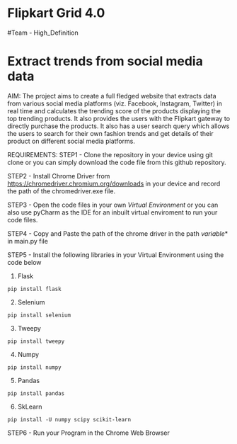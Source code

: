 # Flipkart Grid 4.0
#Team - High_Definition
# Extract trends from social media data
AIM:
The project aims to create a full fledged website that extracts data from various social media platforms (viz. Facebook, Instagram, Twitter) in real time and calculates the trending score of the products displaying the top trending products. It also provides the users with the Flipkart gateway to directly purchase the products. It also has a user search query which allows the users to search for their own fashion trends and get details of their product on different social media platforms.

REQUIREMENTS:
STEP1 - Clone the repository in your device using git clone or you can simply download the code file from this github repository.

STEP2 - Install Chrome Driver from https://chromedriver.chromium.org/downloads in your device and record the path of the chromedriver.exe file.

STEP3 - Open the code files in your own *Virtual Environment* or you can also use pyCharm as the IDE for an inbuilt virtual enviroment to run your code files.

STEP4 - Copy and Paste the path of the chrome driver in the path *variable** in main.py file

STEP5 - Install the following libraries in your Virtual Environment using the code below

  1. Flask
  ```
  pip install flask
  ```
  
  2. Selenium
  ```
  pip install selenium
  ```
  
  3. Tweepy
  ```
  pip install tweepy
  ```
  
  4. Numpy
  ```
  pip install numpy
  ```
 
  5. Pandas
  ```
  pip install pandas
 ```
 
  6. SkLearn
  ```
  pip install -U numpy scipy scikit-learn
 ```
 
 STEP6 - Run your Program in the Chrome Web Browser

